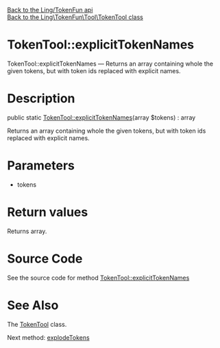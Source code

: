 [Back to the Ling/TokenFun api](https://github.com/lingtalfi/TokenFun/blob/master/doc/api/Ling/TokenFun.md)<br>
[Back to the Ling\TokenFun\Tool\TokenTool class](https://github.com/lingtalfi/TokenFun/blob/master/doc/api/Ling/TokenFun/Tool/TokenTool.md)


TokenTool::explicitTokenNames
================



TokenTool::explicitTokenNames — Returns an array containing whole the given tokens, but with token ids replaced with explicit names.




Description
================


public static [TokenTool::explicitTokenNames](https://github.com/lingtalfi/TokenFun/blob/master/doc/api/Ling/TokenFun/Tool/TokenTool/explicitTokenNames.md)(array $tokens) : array




Returns an array containing whole the given tokens, but with token ids replaced with explicit names.




Parameters
================


- tokens

    


Return values
================

Returns array.








Source Code
===========
See the source code for method [TokenTool::explicitTokenNames](https://github.com/lingtalfi/TokenFun/blob/master/Tool/TokenTool.php#L26-L42)


See Also
================

The [TokenTool](https://github.com/lingtalfi/TokenFun/blob/master/doc/api/Ling/TokenFun/Tool/TokenTool.md) class.

Next method: [explodeTokens](https://github.com/lingtalfi/TokenFun/blob/master/doc/api/Ling/TokenFun/Tool/TokenTool/explodeTokens.md)<br>

